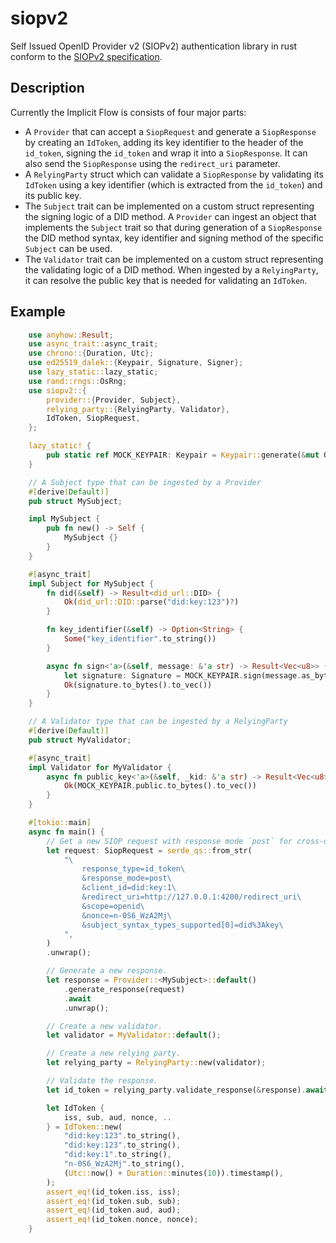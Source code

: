 # siopv2
Self Issued OpenID Provider v2 (SIOPv2) authentication library in rust conform to the [SIOPv2 specification](https://openid.net/specs/openid-connect-self-issued-v2-1_0.html).

## Description

Currently the Implicit Flow is consists of four major parts:

- A `Provider` that can accept a `SiopRequest` and generate a `SiopResponse` by creating an `IdToken`, adding its key identifier to the header of the `id_token`, signing the `id_token` and wrap it into a `SiopResponse`. It can also send the `SiopResponse` using the `redirect_uri` parameter.
- A `RelyingParty` struct which can validate a `SiopResponse` by validating its `IdToken` using a key identifier (which is extracted from the `id_token`) and its public key.
- The `Subject` trait can be implemented on a custom struct representing the signing logic of a DID method. A `Provider` can ingest an object that implements the `Subject` trait so that during generation of a `SiopResponse` the DID method syntax, key identifier and signing method of the specific `Subject` can be used.
- The `Validator` trait can be implemented on a custom struct representing the validating logic of a DID method. When ingested by a `RelyingParty`, it can resolve the public key that is needed for validating an `IdToken`.

## Example

```rust
    use anyhow::Result;
    use async_trait::async_trait;
    use chrono::{Duration, Utc};
    use ed25519_dalek::{Keypair, Signature, Signer};
    use lazy_static::lazy_static;
    use rand::rngs::OsRng;
    use siopv2::{
        provider::{Provider, Subject},
        relying_party::{RelyingParty, Validator},
        IdToken, SiopRequest,
    };

    lazy_static! {
        pub static ref MOCK_KEYPAIR: Keypair = Keypair::generate(&mut OsRng);
    }

    // A Subject type that can be ingested by a Provider
    #[derive(Default)]
    pub struct MySubject;

    impl MySubject {
        pub fn new() -> Self {
            MySubject {}
        }
    }

    #[async_trait]
    impl Subject for MySubject {
        fn did(&self) -> Result<did_url::DID> {
            Ok(did_url::DID::parse("did:key:123")?)
        }

        fn key_identifier(&self) -> Option<String> {
            Some("key_identifier".to_string())
        }

        async fn sign<'a>(&self, message: &'a str) -> Result<Vec<u8>> {
            let signature: Signature = MOCK_KEYPAIR.sign(message.as_bytes());
            Ok(signature.to_bytes().to_vec())
        }
    }

    // A Validator type that can be ingested by a RelyingParty
    #[derive(Default)]
    pub struct MyValidator;

    #[async_trait]
    impl Validator for MyValidator {
        async fn public_key<'a>(&self, _kid: &'a str) -> Result<Vec<u8>> {
            Ok(MOCK_KEYPAIR.public.to_bytes().to_vec())
        }
    }

    #[tokio::main]
    async fn main() {
        // Get a new SIOP request with response mode `post` for cross-device communication.
        let request: SiopRequest = serde_qs::from_str(
            "\
                response_type=id_token\
                &response_mode=post\
                &client_id=did:key:1\
                &redirect_uri=http://127.0.0.1:4200/redirect_uri\
                &scope=openid\
                &nonce=n-0S6_WzA2Mj\
                &subject_syntax_types_supported[0]=did%3Akey\
            ",
        )
        .unwrap();

        // Generate a new response.
        let response = Provider::<MySubject>::default()
            .generate_response(request)
            .await
            .unwrap();

        // Create a new validator.
        let validator = MyValidator::default();

        // Create a new relying party.
        let relying_party = RelyingParty::new(validator);

        // Validate the response.
        let id_token = relying_party.validate_response(&response).await.unwrap();

        let IdToken {
            iss, sub, aud, nonce, ..
        } = IdToken::new(
            "did:key:123".to_string(),
            "did:key:123".to_string(),
            "did:key:1".to_string(),
            "n-0S6_WzA2Mj".to_string(),
            (Utc::now() + Duration::minutes(10)).timestamp(),
        );
        assert_eq!(id_token.iss, iss);
        assert_eq!(id_token.sub, sub);
        assert_eq!(id_token.aud, aud);
        assert_eq!(id_token.nonce, nonce);
    }

```
